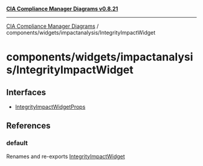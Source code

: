 [**CIA Compliance Manager Diagrams v0.8.21**](../../../../README.md)

***

[CIA Compliance Manager Diagrams](../../../../modules.md) / components/widgets/impactanalysis/IntegrityImpactWidget

# components/widgets/impactanalysis/IntegrityImpactWidget

## Interfaces

- [IntegrityImpactWidgetProps](interfaces/IntegrityImpactWidgetProps.md)

## References

### default

Renames and re-exports [IntegrityImpactWidget](../../../variables/IntegrityImpactWidget.md)

